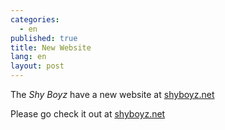 ```yaml
---
categories: 
  - en
published: true
title: New Website
lang: en
layout: post
---
```


The *Shy Boyz* have a new website at [shyboyz.net](http://shyboyz.net)

Please go check it out at [shyboyz.net](http://shyboyz.net)